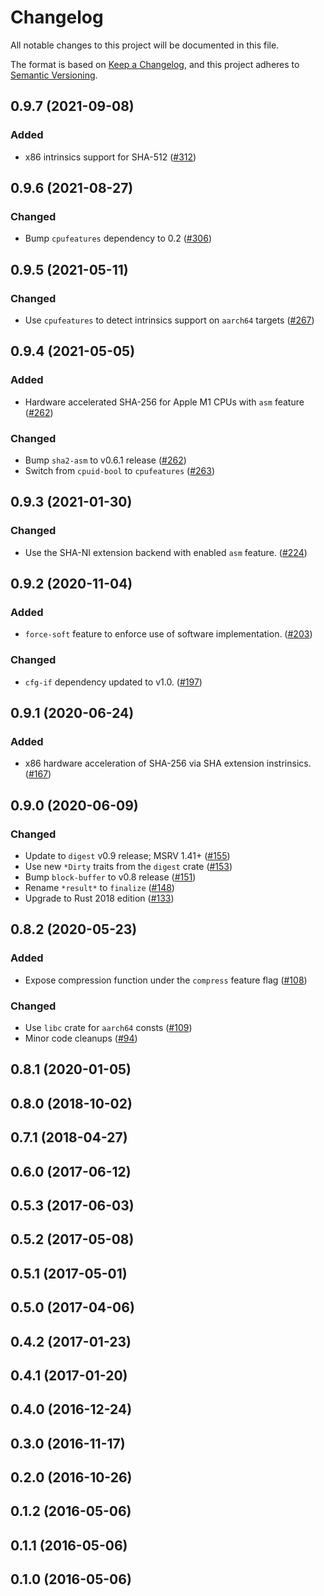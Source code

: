 # Changelog

All notable changes to this project will be documented in this file.

The format is based on [Keep a Changelog](https://keepachangelog.com/en/1.0.0/),
and this project adheres to [Semantic Versioning](https://semver.org/spec/v2.0.0.html).

## 0.9.7 (2021-09-08)
### Added
- x86 intrinsics support for SHA-512 ([#312])

[#312]: https://github.com/RustCrypto/hashes/pull/312

## 0.9.6 (2021-08-27)
### Changed
- Bump `cpufeatures` dependency to 0.2 ([#306])

[#306]: https://github.com/RustCrypto/hashes/pull/306

## 0.9.5 (2021-05-11)
### Changed
- Use `cpufeatures` to detect intrinsics support on `aarch64` targets ([#267])

[#267]: https://github.com/RustCrypto/hashes/pull/267

## 0.9.4 (2021-05-05)
### Added
- Hardware accelerated SHA-256 for Apple M1 CPUs with `asm` feature ([#262])

### Changed
- Bump `sha2-asm` to v0.6.1 release ([#262])
- Switch from `cpuid-bool` to `cpufeatures` ([#263])

[#262]: https://github.com/RustCrypto/hashes/pull/262
[#263]: https://github.com/RustCrypto/hashes/pull/263

## 0.9.3 (2021-01-30)
### Changed
- Use the SHA-NI extension backend with enabled `asm` feature. ([#224])

[#224]: https://github.com/RustCrypto/hashes/pull/224

## 0.9.2 (2020-11-04)
### Added
- `force-soft` feature to enforce use of software implementation. ([#203])

### Changed
- `cfg-if` dependency updated to v1.0. ([#197])

[#197]: https://github.com/RustCrypto/hashes/pull/197
[#203]: https://github.com/RustCrypto/hashes/pull/203

## 0.9.1 (2020-06-24)
### Added
- x86 hardware acceleration of SHA-256 via SHA extension instrinsics. ([#167])

[#167]: https://github.com/RustCrypto/hashes/pull/167

## 0.9.0 (2020-06-09)
### Changed
- Update to `digest` v0.9 release; MSRV 1.41+ ([#155])
- Use new `*Dirty` traits from the `digest` crate ([#153])
- Bump `block-buffer` to v0.8 release ([#151])
- Rename `*result*` to `finalize` ([#148])
- Upgrade to Rust 2018 edition ([#133])

[#155]: https://github.com/RustCrypto/hashes/pull/155
[#153]: https://github.com/RustCrypto/hashes/pull/153
[#151]: https://github.com/RustCrypto/hashes/pull/151
[#148]: https://github.com/RustCrypto/hashes/pull/148
[#133]: https://github.com/RustCrypto/hashes/pull/133

## 0.8.2 (2020-05-23)
### Added
- Expose compression function under the `compress` feature flag ([#108])

### Changed
- Use `libc` crate for `aarch64` consts ([#109])
- Minor code cleanups ([#94])

[#109]: https://github.com/RustCrypto/hashes/pull/109
[#108]: https://github.com/RustCrypto/hashes/pull/108
[#94]: https://github.com/RustCrypto/hashes/pull/94

## 0.8.1 (2020-01-05)

## 0.8.0 (2018-10-02)

## 0.7.1 (2018-04-27)

## 0.6.0 (2017-06-12)

## 0.5.3 (2017-06-03)

## 0.5.2 (2017-05-08)

## 0.5.1 (2017-05-01)

## 0.5.0 (2017-04-06)

## 0.4.2 (2017-01-23)

## 0.4.1 (2017-01-20)

## 0.4.0 (2016-12-24)

## 0.3.0 (2016-11-17)

## 0.2.0 (2016-10-26)

## 0.1.2 (2016-05-06)

## 0.1.1 (2016-05-06)

## 0.1.0 (2016-05-06)
